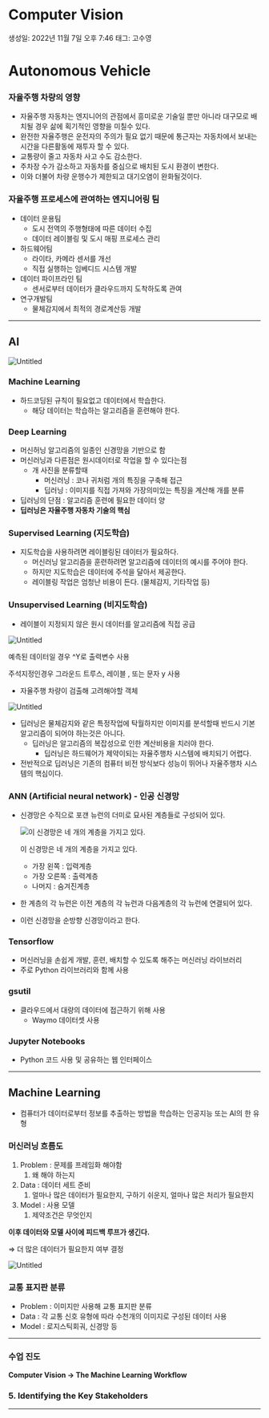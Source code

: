 # Computer Vision

생성일: 2022년 11월 7일 오후 7:46
태그: 고수영

# Autonomous Vehicle

### 자율주행 차량의 영향

- 자율주행 자동차는 엔지니어의 관점에서 흥미로운 기술일 뿐만 아니라 대구모로 배치될 경우 삶에 획기적인 영향을 미칠수 있다.
- 완전한 자율주행은 운전자의 주의가 필요 없기 때문에 통근자는 자동차에서 보내는 시간을 다른활동에 재투자 할 수 있다.
- 교통량이 줄고 자동차 사고 수도 감소한다.
- 주차장 수가 감소하고 자동차를 중심으로 배치된 도시 환경이 변한다.
- 이와 더불어 차량 운행수가 제한되고 대기오염이 완화될것이다.

### 자율주행 프로세스에 관여하는 엔지니어링 팀

- 데이터 운용팀
    - 도시 전역의 주행형태에 따른 데이터 수집
    - 데이터 레이블링 및 도시 매핑 프로세스 관리
- 하드웨어팀
    - 라이타, 카메라 센서를 개선
    - 직접 실행하는 임베디드 시스템 개발
- 데이터 파이프라인 팀
    - 센서로부터 데이터가 클라우드까지 도착하도록 관여
- 연구개발팀
    - 물체감지에서 최적의 경로계산등 개발

---

## AI

![Untitled](Computer%20Vision%2085e67fa0a8fe488580f9a44a7e77393a/Untitled.png)

### Machine Learning

- 하드코딩된 규칙이 필요없고 데이터에서 학습한다.
    - 해당 데이터는 학습하는 알고리즘을 훈련해야 한다.

### Deep Learning

- 머신허닝 알고리즘의 일종인 신경망을 기반으로 함
- 머신러닝과 다른점은 원시데이터로 작업을 할 수 있다는점
    - 개 사진을 분류할때
        - 머신러닝 : 코나 귀처럼 개의 특징을 구축해 접근
        - 딥러닝 : 이미지를 직접 가져와 가장의미있는 특징을 계산해 개를 분류
- 딥러닝의 단점 : 알고리즘 훈련에 필요한 데이터 양
- **딥러닝은 자율주행 자동차 기술의 핵심**

### Supervised Learning (지도학습)

- 지도학습을 사용하려면 레이블링된 데이터가 필요하다.
    - 머신러닝 알고리즘을 훈련하려면 알고리즘에 데이터의 예시를 주어야 한다.
    - 하지만 지도학습은 데이터에 주석을 달아서 제공한다.
    - 레이블링 작업은 엄청난 비용이 든다. (물체감지, 기타작업 등)

### Unsupervised Learning (비지도학습)

- 레이블이 지정되지 않은 원시 데이터를 알고리즘에 직접 공급

![Untitled](Computer%20Vision%2085e67fa0a8fe488580f9a44a7e77393a/Untitled%201.png)

예측된 데이터일 경우 ^Y로 출력변수 사용

주석지정인경우 그라운드 트루스, 레이블 , 또는 문자 y 사용

- 자율주행 차량이 검출해 고려해야할 객체

![Untitled](Computer%20Vision%2085e67fa0a8fe488580f9a44a7e77393a/Untitled%202.png)

 

- 딥러닝은 물체감지와 같은 특정작업에 탁월하지만 이미지를 분석할때 반드시 기본 알고리즘이 되어야 하는것은 아니다.
    - 딥러닝은 알고리즘의 복잡성으로 인한 계산비용을 치러야 한다.
        - 딥러닝은 하드웨어가 제약이되는 자율주행차 시스템에 배치되기 어렵다.
- 전반적으로 딥러닝은 기존의 컴퓨터 비전 방식보다 성능이 뛰어나 자율주행차 시스템의 핵심이다.

### ANN (Artificial neural network) - 인공 신경망

- 신경망은 수직으로 포갠 뉴런의 더미로 묘사된 계층들로 구성되어 있다.
    
    ![이 신경망은 네 개의 계층을 가지고 있다.](Computer%20Vision%2085e67fa0a8fe488580f9a44a7e77393a/Untitled%203.png)
    
    이 신경망은 네 개의 계층을 가지고 있다.
    
    - 가장 왼쪽 : 입력계층
    - 가장 오른쪽 : 출력계층
    - 나머지 : 숨겨진계층
- 한 계층의 각 뉴런은 이전 계층의 각 뉴런과 다음계층의 각 뉴런에 연결되어 있다.
- 이런 신경망을 순방향 신경망이라고 한다.

### Tensorflow

- 머신러닝을 손쉽게 개발, 훈련, 배치할 수 있도록 해주는 머신러닝 라이브러리
- 주로 Python 라이브러리와 함께 사용

### gsutil

- 클라우드에서 대량의 데이터에 접근하기 위해 사용
    - Waymo 데이터셋 사용

### Jupyter Notebooks

- Python 코드 사용 및 공유하는 웹 인터페이스

---

## Machine Learning

- 컴퓨터가 데이터로부터 정보를 추출하는 방법을 학습하는 인공지능 또는 AI의 한 유형

### 머신러닝 흐름도

1. Problem : 문제를 프레임화 해야함
    1. 왜 해야 하는지
2. Data : 데이터 세트 준비
    1. 얼마나 많은 데이터가 필요한지, 구하기 쉬운지, 얼마나 많은 처리가 필요한지
3. Model : 사용 모델
    1. 제약조건은 무엇인지

**이후 데이터와 모델 사이에 피드백 루프가 생긴다.**

⇒ 더 많은 데이터가 필요한지 여부 결정

![Untitled](Computer%20Vision%2085e67fa0a8fe488580f9a44a7e77393a/Untitled%204.png)

### 교통 표지판 분류

- Problem : 이미지만 사용해 교통 표지판 분류
- Data : 각 교통 신호 유형에 따라 수천개의 이미지로 구성된 데이터 사용
- Model : 로지스틱회궈, 신경망 등

---

### 수업 진도

**Computer Vision → The Machine Learning Workflow**

### 5. Identifying the Key Stakeholders

---